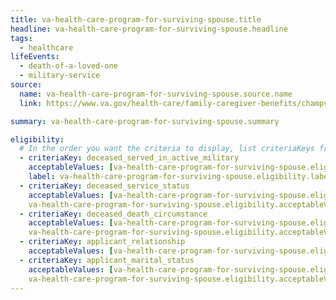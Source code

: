 ```yaml
---
title: va-health-care-program-for-surviving-spouse.title
headline: va-health-care-program-for-surviving-spouse.headline
tags:
  - healthcare
lifeEvents:
  - death-of-a-loved-one
  - military-service
source:
  name: va-health-care-program-for-surviving-spouse.source.name
  link: https://www.va.gov/health-care/family-caregiver-benefits/champva/

summary: va-health-care-program-for-surviving-spouse.summary

eligibility:
  # In the order you want the criteria to display, list criteriaKeys from the csv here, each followed by a comma-separated list of which values indicate eligibility for that criteria. Wrap individual values in quotes if they have inner commas.
  - criteriaKey: deceased_served_in_active_military
    acceptableValues: [va-health-care-program-for-surviving-spouse.eligibility.acceptableValues]
    label: va-health-care-program-for-surviving-spouse.eligibility.label
  - criteriaKey: deceased_service_status
    acceptableValues: [va-health-care-program-for-surviving-spouse.eligibility.acceptableValues1, 
    va-health-care-program-for-surviving-spouse.eligibility.acceptableValues2]
  - criteriaKey: deceased_death_circumstance
    acceptableValues: [va-health-care-program-for-surviving-spouse.eligibility.acceptableValues3, 
    va-health-care-program-for-surviving-spouse.eligibility.acceptableValues4]
  - criteriaKey: applicant_relationship
    acceptableValues: [va-health-care-program-for-surviving-spouse.eligibility.acceptableValues5]
  - criteriaKey: applicant_marital_status
    acceptableValues: [va-health-care-program-for-surviving-spouse.eligibility.acceptableValues6, 
    va-health-care-program-for-surviving-spouse.eligibility.acceptableValues7]
---
```

